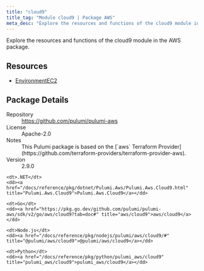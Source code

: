 ```yaml
---
title: "cloud9"
title_tag: "Module cloud9 | Package AWS"
meta_desc: "Explore the resources and functions of the cloud9 module in the AWS package."
---
```


<!-- WARNING: this file was generated by Pulumi Docs Generator. -->
<!-- Do not edit by hand unless you're certain you know what you are doing! -->

Explore the resources and functions of the cloud9 module in the AWS package.

<h2 id="resources">Resources</h2>
<ul class="api">
    <li><a href="environmentec2" title="EnvironmentEC2"><span class="symbol resource"></span>EnvironmentEC2</a></li>
</ul>

<h2 id="package-details">Package Details</h2>
<dl class="package-details">
	<dt>Repository</dt>
	<dd><a href="https://github.com/pulumi/pulumi-aws">https://github.com/pulumi/pulumi-aws</a></dd>
	<dt>License</dt>
	<dd>Apache-2.0</dd>
	<dt>Notes</dt>
	<dd>This Pulumi package is based on the [`aws` Terraform Provider](https://github.com/terraform-providers/terraform-provider-aws).</dd>
	<dt>Version</dt>
	<dd>2.9.0</dd>
</dl>



<dl class="tabular">

    <dt>.NET</dt>
    <dd><a href="/docs/reference/pkg/dotnet/Pulumi.Aws/Pulumi.Aws.Cloud9.html" title="Pulumi.Aws.Cloud9">Pulumi.Aws.Cloud9</a></dd>

    <dt>Go</dt>
    <dd><a href="https://pkg.go.dev/github.com/pulumi/pulumi-aws/sdk/v2/go/aws/cloud9?tab=doc#" title="aws/cloud9">aws/cloud9</a></dd>

    <dt>Node.js</dt>
    <dd><a href="/docs/reference/pkg/nodejs/pulumi/aws/cloud9/#" title="@pulumi/aws/cloud9">@pulumi/aws/cloud9</a></dd>

    <dt>Python</dt>
    <dd><a href="/docs/reference/pkg/python/pulumi_aws/cloud9" title="pulumi_aws/cloud9">pulumi_aws/cloud9</a></dd>

</dl>


